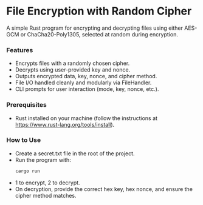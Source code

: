 # File Encryption with Random Cipher
A simple Rust program for encrypting and decrypting files using either AES-GCM or ChaCha20-Poly1305, selected at random during encryption.

### Features
- Encrypts files with a randomly chosen cipher.
- Decrypts using user-provided key and nonce.
- Outputs encrypted data, key, nonce, and cipher method.
- File I/O handled cleanly and modularly via FileHandler.
- CLI prompts for user interaction (mode, key, nonce, etc.).

### Prerequisites
- Rust installed on your machine (follow the instructions at https://www.rust-lang.org/tools/install).

### How to Use

- Create a secret.txt file in the root of the project.
- Run the program with:
     ```bash
     cargo run
     ```
- 1 to encrypt, 2 to decrypt.
- On decryption, provide the correct hex key, hex nonce, and ensure the cipher method matches.